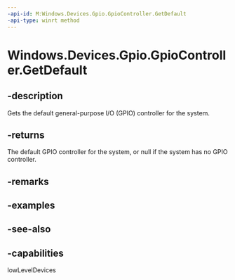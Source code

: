 ```yaml
---
-api-id: M:Windows.Devices.Gpio.GpioController.GetDefault
-api-type: winrt method
---
```


<!-- Method syntax
public Windows.Devices.Gpio.GpioController GetDefault()
-->

# Windows.Devices.Gpio.GpioController.GetDefault

## -description
Gets the default general-purpose I/O (GPIO) controller for the system.

## -returns
The default GPIO controller for the system, or null if the system has no GPIO controller.

## -remarks

## -examples

## -see-also


## -capabilities
lowLevelDevices